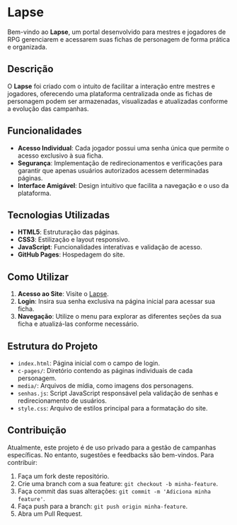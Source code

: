 # Lapse

Bem-vindo ao **Lapse**, um portal desenvolvido para mestres e jogadores de RPG gerenciarem e acessarem suas fichas de personagem de forma prática e organizada.

## Descrição

O **Lapse** foi criado com o intuito de facilitar a interação entre mestres e jogadores, oferecendo uma plataforma centralizada onde as fichas de personagem podem ser armazenadas, visualizadas e atualizadas conforme a evolução das campanhas.

## Funcionalidades

- **Acesso Individual**: Cada jogador possui uma senha única que permite o acesso exclusivo à sua ficha.
- **Segurança**: Implementação de redirecionamentos e verificações para garantir que apenas usuários autorizados acessem determinadas páginas.
- **Interface Amigável**: Design intuitivo que facilita a navegação e o uso da plataforma.

## Tecnologias Utilizadas

- **HTML5**: Estruturação das páginas.
- **CSS3**: Estilização e layout responsivo.
- **JavaScript**: Funcionalidades interativas e validação de acesso.
- **GitHub Pages**: Hospedagem do site.

## Como Utilizar

1. **Acesso ao Site**: Visite o [Lapse](https://alessandrofcosta.github.io/lapse).
2. **Login**: Insira sua senha exclusiva na página inicial para acessar sua ficha.
3. **Navegação**: Utilize o menu para explorar as diferentes seções da sua ficha e atualizá-las conforme necessário.

## Estrutura do Projeto

- `index.html`: Página inicial com o campo de login.
- `c-pages/`: Diretório contendo as páginas individuais de cada personagem.
- `media/`: Arquivos de mídia, como imagens dos personagens.
- `senhas.js`: Script JavaScript responsável pela validação de senhas e redirecionamento de usuários.
- `style.css`: Arquivo de estilos principal para a formatação do site.

## Contribuição

Atualmente, este projeto é de uso privado para a gestão de campanhas específicas. No entanto, sugestões e feedbacks são bem-vindos. Para contribuir:

1. Faça um fork deste repositório.
2. Crie uma branch com a sua feature: `git checkout -b minha-feature`.
3. Faça commit das suas alterações: `git commit -m 'Adiciona minha feature'`.
4. Faça push para a branch: `git push origin minha-feature`.
5. Abra um Pull Request.
